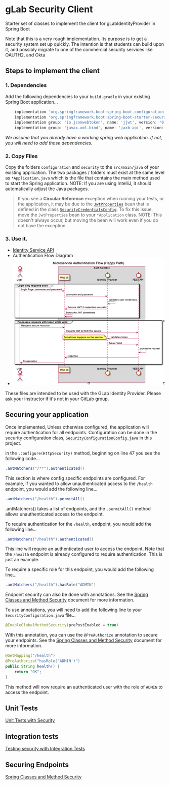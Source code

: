 # gLab Security Client

Starter set of classes to implement the client for gLabIdentityProvider in Spring Boot

Note that this is a very rough implementation.  Its purpose is to get a security system set up quickly.  The intention is that students can build upon it, and possibly migrate to one of the 
commercial security services like OAUTH2, and Okta

## Steps to implement the client

### 1. Dependencies

Add the following dependencies to your `build.gradle` in your existing Spring Boot application...

```gradle
	implementation 'org.springframework.boot:spring-boot-configuration-processor'
	implementation 'org.springframework.boot:spring-boot-starter-security'
	implementation group: 'io.jsonwebtoken', name: 'jjwt', version: '0.9.0'
	implementation group: 'javax.xml.bind', name: 'jaxb-api', version: '2.3.1'
```

*We assume that you already have a working spring web application.  If not, you will need to add those dependencies.*

### 2. Copy Files
Copy the folders `configuration` and `security` to the `src/main/java` of your existing application.  The two packages / folders must exist at the same level as `*Application.java` which is the file that contains the main method used to start the Spring application.  NOTE: If you are using IntelliJ, it should automatically adjust the Java packages.  

> If you see a **Circular Reference** exception when running your tests, or the application, it may be due to the [`JwtProperties`](https://gitlab.galvanizelabs.net/-/ide/project/cohorts/sf/ase-apr-23/exercises/spring-security-client/tree/main/-/src/java/com/galvanize/security/SecurityCredentialsConfig.java/#L79) bean that is defined in the class [`SecurityCredentialsConfig`](https://gitlab.galvanizelabs.net/-/ide/project/cohorts/sf/ase-apr-23/exercises/spring-security-client/tree/main/-/src/java/com/galvanize/security/SecurityCredentialsConfig.java).  To fix this issue, move the `JwtProperties` bean to your `*Application` class.  NOTE: This doesn't always occur, but moving the bean will work even if you do not have the exception.  



### 3. Use it.
- [Identity Service API](./docs/IdentityService_openapi.yaml)
- Authentication Flow Diagram
- ![Authentication flow diagram](./docs/auth-flow.png)

These files are intended to be used with the GLab Identity Provider.  Please ask your instructor if it's not in your GitLab group.

## Securing your application

Once implemented, Unless otherwise configured, the application will require authentication for all endpoints. 
Configuration can be done in the security configuration class, [`SecurityConfigurationConfig.java`](src/java/com/galvanize/security/SecurityCredentialsConfig.java) in this project.

in the `.configure(HttpSecurity)` method, beginning on line 47 you see the following code...

```java
.antMatchers("/**").authenticated()
```

This section is where config specific endpoints are configured.  For example, if you wanted to allow unauthenticated access to the `/health` endpoint, you would add the following line...

```java
.antMatchers("/health").permitAll()
```

.antMatchers() takes a list of endpoints, and the `.permitAll()` method allows unauthenticated access to the endpoint.

To require authentication for the `/health`, endpoint, you would add the following line...

```java
.antMatchers("/health").authenticated()
```
This line will require an authenticated user to access the endpoint. Note that the `/health` endpoint is already configured to require authentication.  This is just an example.

To require a specific role for this endpoint, you would add the following line...

```java
.antMatchers("/health").hasRole("ADMIN")
```

Endpoint security can also be done with annotations.  See the [Spring Classes and Method Security](./Securing-Classes-And-Methods.md) document for more information. 

To use annotations, you will need to add the following line to your `SecurityConfiguration.java` file...

```java
@EnableGlobalMethodSecurity(prePostEnabled = true)
```

With this annotation, you can use the `@PreAuthorize` annotation to secure your endpoints.  See the [Spring Classes and Method Security](./Securing-Classes-And-Methods.md) document for more information.

```java 
@GetMapping("/health")
@PreAuthorize("hasRole('ADMIN')")
public String health() {
    return "OK";
}
```

This method will now require an authenticated user with the role of `ADMIN` to access the endpoint.


## Unit Tests 

[Unit Tests with Security](./Unit-Test-Security.md)

## Integration tests

[Testing security with Integration Tests](./Integration-Test-Security.md)

## Securing Endpoints

[Spring Classes and Method Security](./Securing-Classes-And-Methods.md)


